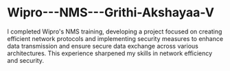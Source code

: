 # Wipro---NMS---Grithi-Akshayaa-V
I completed Wipro's NMS training, developing a project focused on creating efficient network protocols and implementing security measures to enhance data transmission and ensure secure data exchange across various architectures. This experience sharpened my skills in network efficiency and security.
